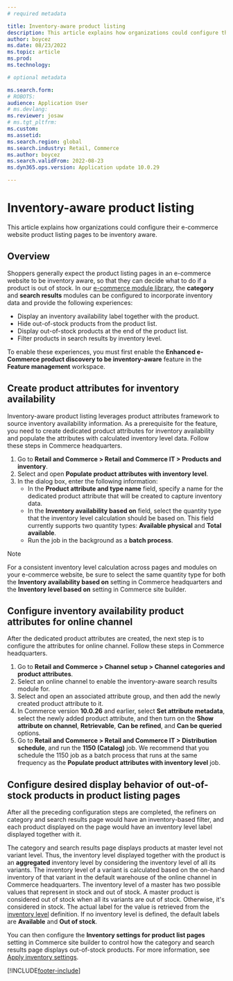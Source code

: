 ```yaml
---
# required metadata

title: Inventory-aware product listing
description: This article explains how organizations could configure their e-commerce website product listing pages to be inventory aware.
author: boycez
ms.date: 08/23/2022
ms.topic: article
ms.prod: 
ms.technology: 

# optional metadata

ms.search.form: 
# ROBOTS: 
audience: Application User
# ms.devlang: 
ms.reviewer: josaw
# ms.tgt_pltfrm: 
ms.custom: 
ms.assetid: 
ms.search.region: global
ms.search.industry: Retail, Commerce
ms.author: boycez
ms.search.validFrom: 2022-08-23
ms.dyn365.ops.version: Application update 10.0.29

---
```


# Inventory-aware product listing

This article explains how organizations could configure their e-commerce website product listing pages to be inventory aware.

## Overview

Shoppers generally expect the product listing pages in an e-commerce website to be inventory aware, so that they can decide what to do if a product is out of stock. In our [e-commerce module library](starter-kit-overview), the **category** and **search results** modules can be configured to incorporate inventory data and provide the following experiences:

- Display an inventory availability label together with the product.
- Hide out-of-stock products from the product list.
- Display out-of-stock products at the end of the product list.
- Filter products in search results by inventory level.

To enable these experiences, you must first enable the **Enhanced e-Commerce product discovery to be inventory-aware** feature in the **Feature management** workspace.

## Create product attributes for inventory availability

Inventory-aware product listing leverages product attributes framework to source inventory availability information. As a prerequisite for the feature, you need to create dedicated product attributes for inventory availability and populate the attributes with calculated inventory level data. Follow these steps in Commerce headquarters.

1. Go to **Retail and Commerce \> Retail and Commerce IT \> Products and inventory**.
1. Select and open **Populate product attributes with inventory level**.
1. In the dialog box, enter the following information:
   - In the **Product attribute and type name** field, specify a name for the dedicated product attribute that will be created to capture inventory data.
   - In the **Inventory availability based on** field, select the quantity type that the inventory level calculation should be based on. This field currently supports two quantity types: **Available physical** and **Total available**.
   - Run the job in the background as a **batch process**.

> [!NOTE]
> For a consistent inventory level calculation across pages and modules on your e-commerce website, be sure to select the same quantity type for both the **Inventory availability based on** setting in Commerce headquarters and the **Inventory level based on** setting in Commerce site builder.

## Configure inventory availability product attributes for online channel

After the dedicated product attributes are created, the next step is to configure the attributes for online channel. Follow these steps in Commerce headquarters.

1. Go to **Retail and Commerce \> Channel setup \> Channel categories and product attributes**.
1. Select an online channel to enable the inventory-aware search results module for.
1. Select and open an associated attribute group, and then add the newly created product attribute to it.
1. In Commerce version **10.0.26** and earlier, select **Set attribute metadata**, select the newly added product attribute, and then turn on the **Show attribute on channel**, **Retrievable**, **Can be refined**, and **Can be queried** options.
1. Go to **Retail and Commerce \> Retail and Commerce IT \> Distribution schedule**, and run the **1150 (Catalog)** job. We recommend that you schedule the 1150 job as a batch process that runs at the same frequency as the **Populate product attributes with inventory level** job.

## Configure desired display behavior of out-of-stock products in product listing pages

After all the preceding configuration steps are completed, the refiners on category and search results page would have an inventory-based filter, and each product displayed on the page would have an inventory level label displayed together with it. 

The category and search results page displays products at master level not variant level. Thus, the inventory level displayed together with the product is an **aggregated** inventory level by considering the inventory level of all its variants. The inventory level of a variant is calculated based on the on-hand inventory of that variant in the default warehouse of the online channel in Commerce headquarters. The inventory level of a master has two possible values that represent in stock and out of stock. A master product is considered out of stock when all its variants are out of stock. Otherwise, it's considered in stock. The actual label for the value is retrieved from the [inventory level](inventory-buffers-levels) definition. If no inventory level is defined, the default labels are **Available** and **Out of stock**.

You can then configure the **Inventory settings for product list pages** setting in Commerce site builder to control how the category and search results page displays out-of-stock products. For more information, see [Apply inventory settings](inventory-settings).

[!INCLUDE[footer-include](../includes/footer-banner.md)]
